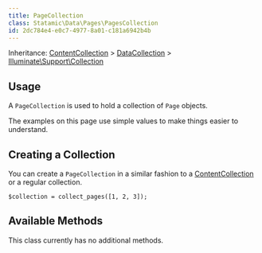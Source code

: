 ```yaml
---
title: PageCollection
class: Statamic\Data\Pages\PagesCollection
id: 2dc784e4-e0c7-4977-8a01-c181a6942b4b
---
```

Inheritance: [ContentCollection][contentcollection] > [DataCollection][datacollection] > [Illuminate\Support\Collection](https://laravel.com/docs/5.1/collections)

## Usage

A `PageCollection` is used to hold a collection of `Page` objects.

The examples on this page use simple values to make things easier to understand.

## Creating a Collection

You can create a `PageCollection` in a similar fashion to a [ContentCollection][contentcollection] or a regular collection.

```
$collection = collect_pages([1, 2, 3]);
```

## Available Methods

This class currently has no additional methods.


[contentcollection]: /addons/classes/contentcollection
[datacollection]: /addons/classes/datacollection
